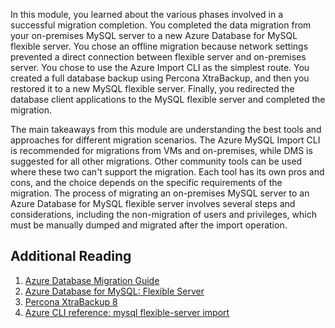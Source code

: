 In this module, you learned about the various phases involved in a successful migration completion. You completed the data migration from your on-premises MySQL server to a new Azure Database for MySQL flexible server. You chose an offline migration because network settings prevented a direct connection between flexible server and on-premises server. You chose to use the Azure Import CLI as the simplest route. You created a full database backup using Percona XtraBackup, and then you restored it to a new MySQL flexible server. Finally, you redirected the database client applications to the MySQL flexible server and completed the migration.

The main takeaways from this module are understanding the best tools and approaches for different migration scenarios. The Azure MySQL Import CLI is recommended for migrations from VMs and on-premises, while DMS is suggested for all other migrations. Other community tools can be used where these two can't support the migration. Each tool has its own pros and cons, and the choice depends on the specific requirements of the migration. The process of migrating an on-premises MySQL server to an Azure Database for MySQL flexible server involves several steps and considerations, including the non-migration of users and privileges, which must be manually dumped and migrated after the import operation.

## Additional Reading
1. [Azure Database Migration Guide](https://docs.microsoft.com/azure/dms/)
3. [Azure Database for MySQL: Flexible Server](https://docs.microsoft.com/azure/mysql/flexible-server/)
1. [Percona XtraBackup 8](https://docs.percona.com/percona-xtrabackup/8.0/index.html)
1. [Azure CLI reference: mysql flexible-server import](/cli/azure/mysql/flexible-server/import)
